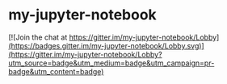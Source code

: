 # my-jupyter-notebook

[![Join the chat at https://gitter.im/my-jupyter-notebook/Lobby](https://badges.gitter.im/my-jupyter-notebook/Lobby.svg)](https://gitter.im/my-jupyter-notebook/Lobby?utm_source=badge&utm_medium=badge&utm_campaign=pr-badge&utm_content=badge)